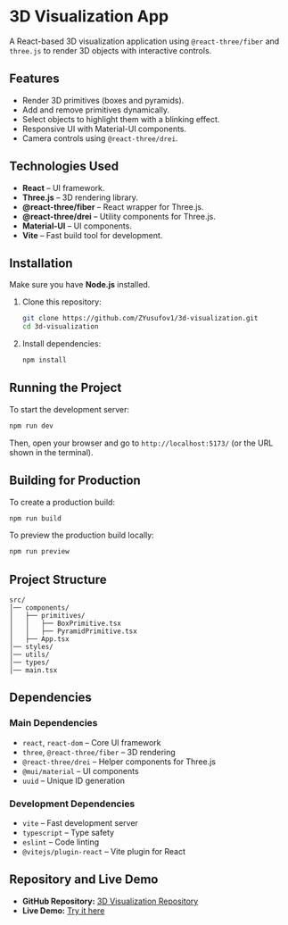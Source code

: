 # 3D Visualization App

A React-based 3D visualization application using `@react-three/fiber` and `three.js` to render 3D objects with interactive controls.

## Features

- Render 3D primitives (boxes and pyramids).
- Add and remove primitives dynamically.
- Select objects to highlight them with a blinking effect.
- Responsive UI with Material-UI components.
- Camera controls using `@react-three/drei`.

## Technologies Used

- **React** – UI framework.
- **Three.js** – 3D rendering library.
- **@react-three/fiber** – React wrapper for Three.js.
- **@react-three/drei** – Utility components for Three.js.
- **Material-UI** – UI components.
- **Vite** – Fast build tool for development.

## Installation

Make sure you have **Node.js** installed.

1. Clone this repository:
   ```sh
   git clone https://github.com/ZYusufov1/3d-visualization.git
   cd 3d-visualization
   ```

2. Install dependencies:
   ```sh
   npm install
   ```

## Running the Project

To start the development server:

```sh
npm run dev
```

Then, open your browser and go to `http://localhost:5173/` (or the URL shown in the terminal).

## Building for Production

To create a production build:

```sh
npm run build
```

To preview the production build locally:

```sh
npm run preview
```

## Project Structure

```
src/
│── components/
│   ├── primitives/
│   │   ├── BoxPrimitive.tsx
│   │   ├── PyramidPrimitive.tsx
│   ├── App.tsx
│── styles/
│── utils/
│── types/
│── main.tsx
```

## Dependencies

### Main Dependencies
- `react`, `react-dom` – Core UI framework
- `three`, `@react-three/fiber` – 3D rendering
- `@react-three/drei` – Helper components for Three.js
- `@mui/material` – UI components
- `uuid` – Unique ID generation

### Development Dependencies
- `vite` – Fast development server
- `typescript` – Type safety
- `eslint` – Code linting
- `@vitejs/plugin-react` – Vite plugin for React

## Repository and Live Demo

- **GitHub Repository:** [3D Visualization Repository](https://github.com/ZYusufov1/3d-visualization)
- **Live Demo:** [Try it here](https://zyusufov1.github.io/3d-visualization/)